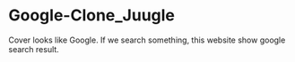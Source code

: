 # Google-Clone_Juugle
Cover looks like Google. If we search something, this website show google search result.
